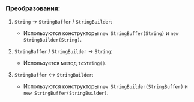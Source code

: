 ### Преобразования:

1. `String` -> `StringBuffer` / `StringBuilder`: 
   - Используются конструкторы `new StringBuffer(String)` и `new StringBuilder(String)`.

2. `StringBuffer` / `StringBuilder` -> `String`: 
   - Используется метод `toString()`.

3. `StringBuffer` <-> `StringBuilder`: 
   - Используются конструкторы `new StringBuilder(StringBuffer)` и `new StringBuffer(StringBuilder)`.
